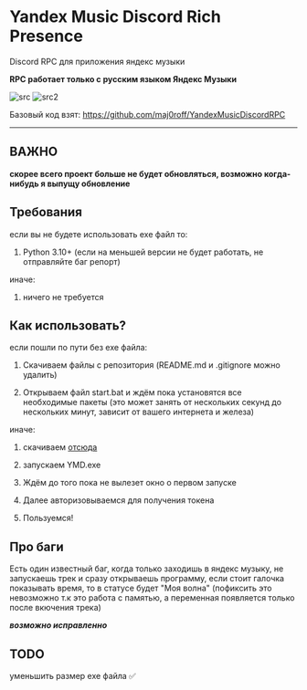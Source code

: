 # **Yandex Music Discord Rich Presence**
Discord RPC для приложения яндекс музыки

**RPC работает только с русским языком Яндекс Музыки**

![src](https://img.shields.io/badge/source%20code-open-red)
![src2](https://img.shields.io/badge/language-python-blue)

Базовый код взят: https://github.com/maj0roff/YandexMusicDiscordRPC


------------
 

## ВАЖНО

**скорее всего проект больше не будет обновляться, возможно когда-нибудь я выпущу обновление**

## Требования

если вы не будете использовать ехе файл то:
1. Python 3.10+ (если на меньшей версии не будет работать, не отправляйте баг репорт)

иначе:
1. ничего не требуется 

## Как использовать?
если пошли по пути без ехе файла:
1. Скачиваем файлы с репозитория (README.md и .gitignore можно удалить)

2. Открываем файл start.bat и ждём пока установятся все необходимые пакеты (это может занять от нескольких секунд до нескольких минут, зависит от вашего интернета и железа)

иначе:
1. скачиваем [отсюда](https://github.com/KycTik31/YMD-plus/releases)
2. запускаем YMD.exe

3. Ждём до того пока не вылезет окно о первом запуске
4. Далее авторизовываемся для получения токена
5. Пользуемся!


## Про баги

Есть один известный баг, когда только заходишь в яндекс музыку, не запускаешь трек и сразу открываешь программу, если стоит галочка показывать время, то в статусе будет "Моя волна" (пофиксить это невозможно т.к это работа с памятью, а переменная появляется только после вкючения трека)

***возможно исправленно***


## TODO
уменьшить размер ехе файла ✅
